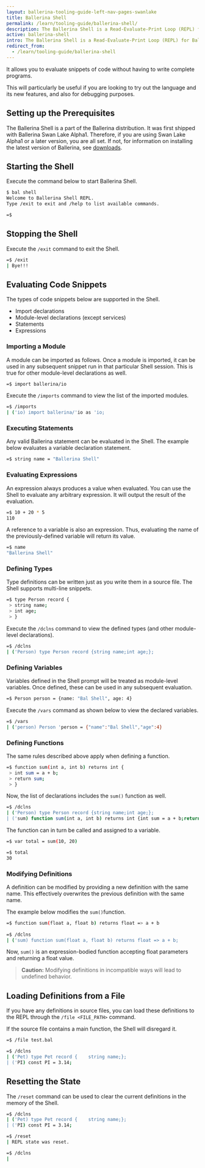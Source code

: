 ```yaml
---
layout: ballerina-tooling-guide-left-nav-pages-swanlake
title: Ballerina Shell
permalink: /learn/tooling-guide/ballerina-shell/
description: The Ballerina Shell is a Read-Evaluate-Print Loop (REPL) for Ballerina.
active: ballerina-shell
intro: The Ballerina Shell is a Read-Evaluate-Print Loop (REPL) for Ballerina.
redirect_from:
  - /learn/tooling-guide/ballerina-shell
---
```


It allows you to evaluate snippets of code without having to write complete programs. 

This will particularly be useful if you are looking to try out the language and its new features, and also for debugging purposes.

## Setting up the Prerequisites

The Ballerina Shell is a part of the Ballerina distribution. It was first shipped with Ballerina Swan Lake Alpha1. Therefore, if you are using Swan Lake Alpha1 or a later version, you are all set. If not, for information on installing the latest version of Ballerina, see [downloads](https://ballerina.io/downloads/).

## Starting the Shell

Execute the command below to start Ballerina Shell.

```bash
$ bal shell
Welcome to Ballerina Shell REPL.
Type /exit to exit and /help to list available commands.

=$ 
```

## Stopping the Shell

Execute the `/exit` command to exit the Shell.

```bash
=$ /exit                                                                                                                                                                                                           
| Bye!!!
```

## Evaluating Code Snippets

The types of code snippets below are supported in the Shell.

- Import declarations
- Module-level declarations (except services)
- Statements
- Expressions

### Importing a Module

A module can be imported as follows. Once a module is imported, it can be used in any subsequent snippet run in that particular Shell session. This is true for other module-level declarations as well.

```bash
=$ import ballerina/io
```

Execute the `/imports` command to view the list of the imported modules.

```bash
=$ /imports
| ('io) import ballerina/'io as 'io;
```

### Executing Statements

Any valid Ballerina statement can be evaluated in the Shell. The example below evaluates a variable declaration statement.

```bash
=$ string name = "Ballerina Shell" 
```


### Evaluating Expressions

An expression always produces a value when evaluated. You can use the Shell to evaluate any arbitrary expression. It will output the result of the evaluation.

```bash
=$ 10 + 20 * 5                                                                                                                                                                                                       
110
```

A reference to a variable is also an expression. Thus, evaluating the name of the previously-defined variable will return its value.

```bash
=$ name                                                                                                                                                                                                            
"Ballerina Shell"
```

###  Defining Types

Type definitions can be written just as you write them in a source file. The Shell supports multi-line snippets.

```bash
=$ type Person record {                                                                                                                                                                                              
 > string name;
 > int age;
 > }
```

Execute the `/dclns` command to view the defined types (and other module-level declarations).

```bash
=$ /dclns                                                                                                                                                                                                          
| ('Person) type Person record {string name;int age;};
```

### Defining Variables

Variables defined in the Shell prompt will be treated as module-level variables. Once defined, these can be used in any subsequent evaluation.

```bash
=$ Person person = {name: "Bal Shell", age: 4}  
```

Execute the `/vars` command as shown below to view the declared variables.

```bash
=$ /vars                                                                                                                                                                                                             
| ('person) Person 'person = {"name":"Bal Shell","age":4}
```

### Defining Functions

The same rules described above apply when defining a function.

```bash
=$ function sum(int a, int b) returns int {                                                                                                                                                                        
 > int sum = a + b;
 > return sum;
 > }
```

Now, the list of declarations includes the `sum()` function as well.

```bash
=$ /dclns                                                                                                                                                                                                          
| ('Person) type Person record {string name;int age;};
| ('sum) function sum(int a, int b) returns int {int sum = a + b;return sum;}
```


The function can in turn be called and assigned to a variable. 

```bash
=$ var total = sum(10, 20)                                                                                                                                                                                           

=$ total                                                                                                                                                                                                          
30
```

### Modifying Definitions

A definition can be modified by providing a new definition with the same name. This effectively overwrites the previous definition with the same name. 

The example below modifies the `sum()`function.

```bash
=$ function sum(float a, float b) returns float => a + b 
                                                                                                                                                            
=$ /dclns                                                                                                                                                                                                           
| ('sum) function sum(float a, float b) returns float => a + b;
```


Now, `sum()` is an expression-bodied function accepting float parameters and returning a float value.

>**Caution:** Modifying definitions in incompatible ways will lead to undefined behavior.

## Loading Definitions from a File

If you have any definitions in source files, you can load these definitions to the REPL through the `/file <FILE_PATH>` command. 

If the source file contains a main function, the Shell will disregard it.

```bash
=$ /file test.bal                                                                                                                                                                                                  

=$ /dclns                                                                                                                                                                                                           
| ('Pet) type Pet record {    string name;};
| ('PI) const PI = 3.14;
```

## Resetting the State

The `/reset` command can be used to clear the current definitions in the memory of the Shell.

```bash
=$ /dclns                                                                                                                                                                                                          
| ('Pet) type Pet record {    string name;};
| ('PI) const PI = 3.14;

=$ /reset                                                                                                                                                                                                            
| REPL state was reset.

=$ /dclns                                                                                                                                                                                                          
| 
```
